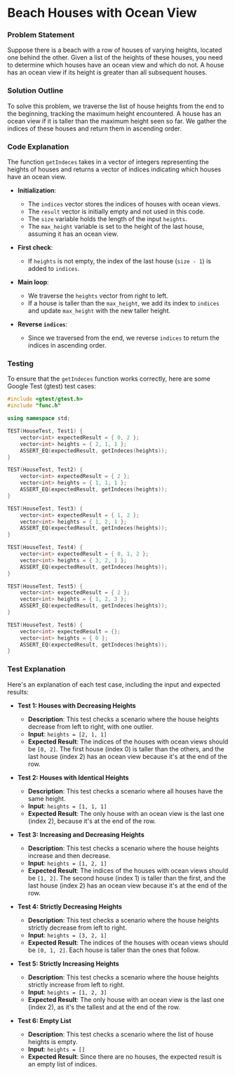 # Beach Houses with Ocean View
### Problem Statement
Suppose there is a beach with a row of houses of varying heights, located one behind the other. Given a list of the heights of these houses, you need to determine which houses have an ocean view and which do not. A house has an ocean view if its height is greater than all subsequent houses.

### Solution Outline
To solve this problem, we traverse the list of house heights from the end to the beginning, tracking the maximum height encountered. A house has an ocean view if it is taller than the maximum height seen so far. We gather the indices of these houses and return them in ascending order.

### Code Explanation
The function `getIndeces` takes in a vector of integers representing the heights of houses and returns a vector of indices indicating which houses have an ocean view.

- **Initialization**:
  - The `indices` vector stores the indices of houses with ocean views.
  - The `result` vector is initially empty and not used in this code.
  - The `size` variable holds the length of the input `heights`.
  - The `max_height` variable is set to the height of the last house, assuming it has an ocean view.

- **First check**:
  - If `heights` is not empty, the index of the last house (`size - 1`) is added to `indices`.

- **Main loop**:
  - We traverse the `heights` vector from right to left.
  - If a house is taller than the `max_height`, we add its index to `indices` and update `max_height` with the new taller height.

- **Reverse `indices`**:
  - Since we traversed from the end, we reverse `indices` to return the indices in ascending order.

### Testing
To ensure that the `getIndeces` function works correctly, here are some Google Test (gtest) test cases:

```cpp
#include <gtest/gtest.h>
#include "func.h"

using namespace std;

TEST(HouseTest, Test1) {
    vector<int> expectedResult = { 0, 2 };
    vector<int> heights = { 2, 1, 1 };
    ASSERT_EQ(expectedResult, getIndeces(heights));
}

TEST(HouseTest, Test2) {
    vector<int> expectedResult = { 2 };
    vector<int> heights = { 1, 1, 1 };
    ASSERT_EQ(expectedResult, getIndeces(heights));
}

TEST(HouseTest, Test3) {
    vector<int> expectedResult = { 1, 2 };
    vector<int> heights = { 1, 2, 1 };
    ASSERT_EQ(expectedResult, getIndeces(heights));
}

TEST(HouseTest, Test4) {
    vector<int> expectedResult = { 0, 1, 2 };
    vector<int> heights = { 3, 2, 1 };
    ASSERT_EQ(expectedResult, getIndeces(heights));
}

TEST(HouseTest, Test5) {
    vector<int> expectedResult = { 2 };
    vector<int> heights = { 1, 2, 3 };
    ASSERT_EQ(expectedResult, getIndeces(heights));
}

TEST(HouseTest, Test6) {
    vector<int> expectedResult = {};
    vector<int> heights = { 0 };
    ASSERT_EQ(expectedResult, getIndeces(heights));
}
```

### Test Explanation
Here's an explanation of each test case, including the input and expected results:

- **Test 1: Houses with Decreasing Heights**
  - **Description**: This test checks a scenario where the house heights decrease from left to right, with one outlier.
  - **Input**: `heights = [2, 1, 1]`
  - **Expected Result**: The indices of the houses with ocean views should be `[0, 2]`. The first house (index 0) is taller than the others, and the last house (index 2) has an ocean view because it's at the end of the row.

- **Test 2: Houses with Identical Heights**
  - **Description**: This test checks a scenario where all houses have the same height.
  - **Input**: `heights = [1, 1, 1]`
  - **Expected Result**: The only house with an ocean view is the last one (index 2), because it's at the end of the row.

- **Test 3: Increasing and Decreasing Heights**
  - **Description**: This test checks a scenario where the house heights increase and then decrease.
  - **Input**: `heights = [1, 2, 1]`
  - **Expected Result**: The indices of the houses with ocean views should be `[1, 2]`. The second house (index 1) is taller than the first, and the last house (index 2) has an ocean view because it's at the end of the row.

- **Test 4: Strictly Decreasing Heights**
  - **Description**: This test checks a scenario where the house heights strictly decrease from left to right.
  - **Input**: `heights = [3, 2, 1]`
  - **Expected Result**: The indices of the houses with ocean views should be `[0, 1, 2]`. Each house is taller than the ones that follow.

- **Test 5: Strictly Increasing Heights**
  - **Description**: This test checks a scenario where the house heights strictly increase from left to right.
  - **Input**: `heights = [1, 2, 3]`
  - **Expected Result**: The only house with an ocean view is the last one (index 2), as it's the tallest and at the end of the row.

- **Test 6: Empty List**
  - **Description**: This test checks a scenario where the list of house heights is empty.
  - **Input**: `heights = []`
  - **Expected Result**: Since there are no houses, the expected result is an empty list of indices.

